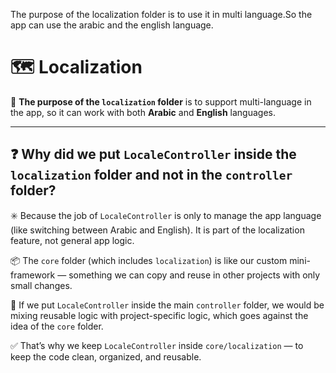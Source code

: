 The purpose of the localization folder is to use it in multi language.So the app can use the
 arabic and the english language.


 # 🗺️ Localization

📁 **The purpose of the `localization` folder** is to support multi-language in the app, so it can work with both **Arabic** and **English** languages.

---

## ❓ Why did we put `LocaleController` inside the `localization` folder and not in the `controller` folder?

✳️ Because the job of `LocaleController` is only to manage the app language (like switching between Arabic and English). It is part of the localization feature, not general app logic.

📦 The `core` folder (which includes `localization`) is like our custom mini-framework — something we can copy and reuse in other projects with only small changes.

🛑 If we put `LocaleController` inside the main `controller` folder, we would be mixing reusable logic with project-specific logic, which goes against the idea of the `core` folder.

✅ That’s why we keep `LocaleController` inside `core/localization` — to keep the code clean, organized, and reusable.
